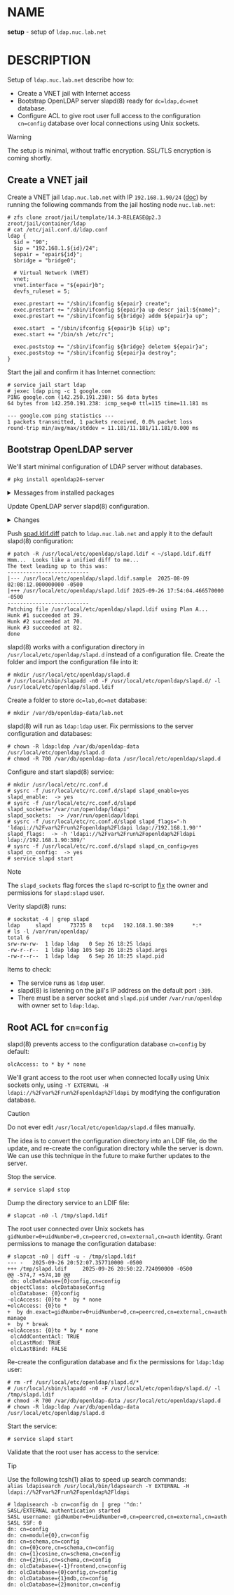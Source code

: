 # NAME

**setup** - setup of `ldap.nuc.lab.net`

# DESCRIPTION

Setup of `ldap.nuc.lab.net` describe how to:

  * Create a VNET jail with Internet access
  * Bootstrap OpenLDAP server slapd(8) ready for `dc=ldap,dc=net` database.
  * Configure ACL to give root user full access to the configuration `cn=config`
    database over local connections using Unix sockets.

> [!WARNING]
> The setup is minimal, without traffic encryption. SSL/TLS encryption is
> coming shortly.

## Create a VNET jail

Create a VNET jail `ldap.nuc.lab.net` with IP `192.168.1.90/24`
([doc](https://github.com/skhal/lab/blob/84821678384d2a7b4b6daa9b4e1266dd56cc9264/cluster/net.lab.nuc/doc/jail.md#vnet-jail)) by running the following commands from the jail hosting node
`nuc.lab.net`:

```console
# zfs clone zroot/jail/template/14.3-RELEASE@p2.3 zroot/jail/container/ldap 
# cat /etc/jail.conf.d/ldap.conf 
ldap {
  $id = "90";
  $ip = "192.168.1.${id}/24";
  $epair = "epair${id}";
  $bridge = "bridge0";

  # Virtual Network (VNET)
  vnet;
  vnet.interface = "${epair}b";
  devfs_ruleset = 5;

  exec.prestart += "/sbin/ifconfig ${epair} create";
  exec.prestart += "/sbin/ifconfig ${epair}a up descr jail:${name}";
  exec.prestart += "/sbin/ifconfig ${bridge} addm ${epair}a up";

  exec.start  = "/sbin/ifconfig ${epair}b ${ip} up";
  exec.start += "/bin/sh /etc/rc";

  exec.poststop += "/sbin/ifconfig ${bridge} deletem ${epair}a";
  exec.poststop += "/sbin/ifconfig ${epair}a destroy";
}
```

Start the jail and confirm it has Internet connection:

```console
# service jail start ldap
# jexec ldap ping -c 1 google.com
PING google.com (142.250.191.238): 56 data bytes
64 bytes from 142.250.191.238: icmp_seq=0 ttl=115 time=11.181 ms

--- google.com ping statistics ---
1 packets transmitted, 1 packets received, 0.0% packet loss
round-trip min/avg/max/stddev = 11.181/11.181/11.181/0.000 ms
```

## Bootstrap OpenLDAP server

We'll start minimal configuration of LDAP server without databases.

```console
# pkg install openldap26-server
```

<details>
<summary>Messages from installed packages</summary>

```
===
Message from cyrus-sasl-2.1.28_5

You can use sasldb2 for authentication, to add users use:

  saslpasswd2 -c username

If you want to enable SMTP AUTH with the system Sendmail, read
Sendmail.README

NOTE: This port has been compiled with a default pwcheck_method of
      auxprop.  If you want to authenticate your user by /etc/passwd,
      PAM or LDAP, install ports/security/cyrus-sasl2-saslauthd and
      set sasl_pwcheck_method to saslauthd after installing the
      Cyrus-IMAPd 2.X port.  You should also check the
      /usr/local/lib/sasl2/*.conf files for the correct
      pwcheck_method.
      If you want to use GSSAPI mechanism, install
      ports/security/cyrus-sasl2-gssapi.
      If you want to use SRP mechanism, install
      ports/security/cyrus-sasl2-srp.
      If you want to use LDAP auxprop plugin, install
      ports/security/cyrus-sasl2-ldapdb.

===
Message from openldap26-client-2.6.10</summary>

The OpenLDAP client package has been successfully installed.

Edit /usr/local/etc/openldap/ldap.conf
to change the system-wide client defaults.

Try `man ldap.conf' and visit the OpenLDAP FAQ-O-Matic at
http://www.OpenLDAP.org/faq/index.cgi?file=3
for more information.

===
Message from openldap26-server-2.6.10</summary>

The OpenLDAP server package has been successfully installed.

In order to run the LDAP server, you need to edit
`/usr/local/etc/openldap/slapd.conf`
to suit your needs and add the following lines to /etc/rc.conf:

  slapd_enable="YES"
  slapd_flags='-h "ldapi://%2fvar%2frun%2fopenldap%2fldapi/ ldap://0.0.0.0/"'
  slapd_sockets="/var/run/openldap/ldapi"

Then start the server with
  usr/local/etc/rc.d/slapd start
or reboot.

Try `man slapd' and the online manual at
http://www.OpenLDAP.org/doc/
for more information.

slapd runs under a non-privileged user id (by default `ldap'),
see /usr/local/etc/rc.d/slapd for more information.

PLEASE NOTE:

Upgrading from openldap26-server 2.4 to 2.5 requires a full dump
and reimport of database.

Starting from openldap26-server 2.4.59_3, automatic data dumps
are saved at /var/backups/openldap when shutting down slapd.

Please refer to OpenLDAP Software 2.5 Administrator's Guide at
  https://www.openldap.org/doc/admin25/appendix-upgrading.html
for additional upgrade instructions.
```
</details>

Update OpenLDAP server slapd(8) configuration.

<details>
<summary>Changes</summary>

  * **Schemas**<br/>

    Include `cosine.ldif` and `nis.ldif` schemas for users and groups.

    https://github.com/skhal/lab/blob/47060d9b7f1185a04bd8a4dffa5d62c4053ac8cf/cluster/net.lab.nuc.ldap/doc/slapd.ldif.diff#L6-L8

  * **Config access**<br/>

    Grant root user unlimited access to the configuration when connected through
    Unix sockets `ldapi://`:

    https://github.com/skhal/lab/blob/47060d9b7f1185a04bd8a4dffa5d62c4053ac8cf/cluster/net.lab.nuc.ldap/doc/slapd.ldif.diff#L16-L24

  * **Database `dc=lab,dc=net`**<br/>

    Define database:

    https://github.com/skhal/lab/blob/47060d9b7f1185a04bd8a4dffa5d62c4053ac8cf/cluster/net.lab.nuc.ldap/doc/slapd.ldif.diff#L32-L36

    The administrator is `cn=op,dc=lab,dc=net` with passwword from `slappasswd`:

    https://github.com/skhal/lab/blob/47060d9b7f1185a04bd8a4dffa5d62c4053ac8cf/cluster/net.lab.nuc.ldap/doc/slapd.ldif.diff#L37-L42

    Store database under `/var/db/openldap-data/lab.net`:

    https://github.com/skhal/lab/blob/47060d9b7f1185a04bd8a4dffa5d62c4053ac8cf/cluster/net.lab.nuc.ldap/doc/slapd.ldif.diff#L43-L47

    Add several indices to speed up lookups:

    https://github.com/skhal/lab/blob/47060d9b7f1185a04bd8a4dffa5d62c4053ac8cf/cluster/net.lab.nuc.ldap/doc/slapd.ldif.diff#L48-L51

    Access Control List (ACL) to restrict password updates to users and admin:

    https://github.com/skhal/lab/blob/47060d9b7f1185a04bd8a4dffa5d62c4053ac8cf/cluster/net.lab.nuc.ldap/doc/slapd.ldif.diff#L52-L56

    ACL to restrict user updates to users and admin:

    https://github.com/skhal/lab/blob/47060d9b7f1185a04bd8a4dffa5d62c4053ac8cf/cluster/net.lab.nuc.ldap/doc/slapd.ldif.diff#L57-L60
</details>

Push [spad.ldif.diff](./spad.ldif.diff) patch to `ldap.nuc.lab.net` and apply it
to the default slapd(8) configuration:

```console
# patch -R /usr/local/etc/openldap/slapd.ldif < ~/slapd.ldif.diff
Hmm...  Looks like a unified diff to me...
The text leading up to this was:
--------------------------
|--- /usr/local/etc/openldap/slapd.ldif.sample  2025-08-09 02:08:12.000000000 -0500
|+++ /usr/local/etc/openldap/slapd.ldif 2025-09-26 17:54:04.466570000 -0500
--------------------------
Patching file /usr/local/etc/openldap/slapd.ldif using Plan A...
Hunk #1 succeeded at 39.
Hunk #2 succeeded at 70.
Hunk #3 succeeded at 82.
done
```

slapd(8) works with a configuration directory in
`/usr/local/etc/openldap/slapd.d` instead of a configuration file. Create the
folder and import the configuration file into it:

```console
# mkdir /usr/local/etc/openldap/slapd.d
# /usr/local/sbin/slapadd -n0 -F /usr/local/etc/openldap/slapd.d/ -l /usr/local/etc/openldap/slapd.ldif
```

Create a folder to store `dc=lab,dc=net` database:

```console
# mkdir /var/db/openldap-data/lab.net
```

slapd(8) will run as `ldap:ldap` user. Fix permissions to the server
configuration and databases:

```console
# chown -R ldap:ldap /var/db/openldap-data /usr/local/etc/openldap/slapd.d
# chmod -R 700 /var/db/openldap-data /usr/local/etc/openldap/slapd.d
```

Configure and start slapd(8) service:

```console
# mkdir /usr/local/etc/rc.conf.d
# sysrc -f /usr/local/etc/rc.conf.d/slapd slapd_enable=yes
slapd_enable:  -> yes
# sysrc -f /usr/local/etc/rc.conf.d/slapd slapd_sockets="/var/run/openldap/ldapi"
slapd_sockets:  -> /var/run/openldap/ldapi
# sysrc -f /usr/local/etc/rc.conf.d/slapd slapd_flags="-h 'ldapi://%2Fvar%2Frun%2Fopenldap%2Fldapi ldap://192.168.1.90'"
slapd_flags:  -> -h 'ldapi://%2Fvar%2Frun%2Fopenldap%2Fldapi ldap://192.168.1.90:389/'
# sysrc -f /usr/local/etc/rc.conf.d/slapd slapd_cn_config=yes
slapd_cn_config:  -> yes
# service slapd start
```

> [!NOTE]
> The `slapd_sockets` flag forces the `slapd` rc-script to
> [fix](https://github.com/freebsd/freebsd-ports/blob/c2991243dbb2dfc9f932d1560af12061ed998cf2/net/openldap26-server/files/slapd.in#L153)
> the owner and permissions for `slapd:slapd` user.

Verity slapd(8) runs:

```console
# sockstat -4 | grep slapd
ldap     slapd      73735 8   tcp4   192.168.1.90:389      *:*
# ls -l /var/run/openldap/
total 6
srw-rw-rw-  1 ldap ldap   0 Sep 26 18:25 ldapi
-rw-r--r--  1 ldap ldap 105 Sep 26 18:25 slapd.args
-rw-r--r--  1 ldap ldap   6 Sep 26 18:25 slapd.pid
```

Items to check:

  * The service runs as `ldap` user.
  * slapd(8) is listening on the jail's IP address on the default port `:389`.
  * There must be a server socket and `slapd.pid` under `/var/run/openldap` with
    owner set to `ldap:ldap`.

## Root ACL for `cn=config`

slapd(8) prevents access to the configuration database `cn=config` by default:

```
olcAccess: to * by * none
```

We'll grant access to the root user when connected locally using Unix sockets
only, using `-Y EXTERNAL -H ldapi://%2Fvar%2Frun%2Fopenldap%2Fldapi` by
modifying the configuration database.

> [!CAUTION]
> Do not ever edit `/usr/local/etc/openldap/slapd.d` files manually.

The idea is to convert the configuration directory into an LDIF file, do the
update, and re-create the configuration directory while the server is down. We
can use this technique in the future to make further updates to the server.

Stop the service.

```console
# service slapd stop
```

Dump the directory service to an LDIF file:

```console
# slapcat -n0 -l /tmp/slapd.ldif
```

The root user connected over Unix sockets has
`gidNumber=0+uidNumber=0,cn=peercred,cn=external,cn=auth` identity. Grant
permissions to manage the configuration database:

```console
# slapcat -n0 | diff -u - /tmp/slapd.ldif 
--- -   2025-09-26 20:52:07.357710000 -0500
+++ /tmp/slapd.ldif     2025-09-26 20:50:22.724090000 -0500
@@ -574,7 +574,10 @@
 dn: olcDatabase={0}config,cn=config
 objectClass: olcDatabaseConfig
 olcDatabase: {0}config
-olcAccess: {0}to *  by * none
+olcAccess: {0}to *
+  by dn.exact=gidNumber=0+uidNumber=0,cn=peercred,cn=external,cn=auth manage
+  by * break
+olcAccess: {0}to * by * none
 olcAddContentAcl: TRUE
 olcLastMod: TRUE
 olcLastBind: FALSE
```

Re-create the configuration database and fix the permissions for `ldap:ldap`
user:

```console
# rm -rf /usr/local/etc/openldap/slapd.d/*
# /usr/local/sbin/slapadd -n0 -F /usr/local/etc/openldap/slapd.d/ -l /tmp/slapd.ldif
# chmod -R 700 /var/db/openldap-data /usr/local/etc/openldap/slapd.d
# chown -R ldap:ldap /var/db/openldap-data /usr/local/etc/openldap/slapd.d
```

Start the service:

```console
# service slapd start
```

Validate that the root user has access to the service:

> [!TIP]
> Use the following tcsh(1) alias to speed up search commands:<br/>
> `alias ldapisearch /usr/local/bin/ldapsearch -Y EXTERNAL -H ldapi://%2Fvar%2Frun%2Fopenldap%2Fldapi`

```console
# ldapisearch -b cn=config dn | grep '^dn:'
SASL/EXTERNAL authentication started
SASL username: gidNumber=0+uidNumber=0,cn=peercred,cn=external,cn=auth
SASL SSF: 0
dn: cn=config
dn: cn=module{0},cn=config
dn: cn=schema,cn=config
dn: cn={0}core,cn=schema,cn=config
dn: cn={1}cosine,cn=schema,cn=config
dn: cn={2}nis,cn=schema,cn=config
dn: olcDatabase={-1}frontend,cn=config
dn: olcDatabase={0}config,cn=config
dn: olcDatabase={1}mdb,cn=config
dn: olcDatabase={2}monitor,cn=config
```
